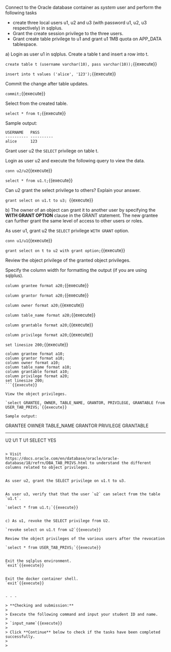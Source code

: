 Connect to the Oracle database container as *system* user and perform the following tasks

* create  three local users u1, u2 and u3 (with password u1, u2, u3 respectively) in sqlplus. 
* Grant the create session privilege to the three users. 
* Grant create table privilege to u1 and grant u1 1MB quota on APP_DATA tablespace.


a) Login as  user u1 in sqlplus. Create a table t and insert a row into t.

`create table t (username varchar(10), pass varchar(10));`{{execute}}

`insert into t values ('alice', '123');`{{execute}}

Commit the change after table updates.

`commit;`{{execute}}

Select from the created table.

`select * from t;`{{execute}}

Sample output:

```
USERNAME   PASS
---------- ----------
alice      123
```

Grant user u2 the `SELECT` privilege on table t.

Login as user u2 and execute the following query to view the data.

`conn u2/u2`{{execute}}

`select * from u1.t;`{{execute}}


Can u2 grant the select privilege to others?  Explain your answer.

`grant select on u1.t to u3; `{{execute}}
 

 
b) The owner of an object can grant it to another user by specifying the **WITH GRANT OPTION** clause in the GRANT statement. 
The new grantee can further grant the same level of access to other users or roles.

As user u1, grant u2 the `SELECT` privilege `WITH GRANT` option.

`conn u1/u1`{{execute}}

`grant select on t to u2 with grant option;`{{execute}}


Review the object privilege of the granted object privileges.

Specify the column width for formatting the output (if you are using sqlplus).

`column grantee format a20;`{{execute}}

`column grantor format a20;`{{execute}}

`column owner format a20;`{{execute}}

`column table_name format a20;`{{execute}}

`column grantable format a20;`{{execute}}

`column privilege format a20;`{{execute}}

`set linesize 200;`{{execute}}


```
column grantee format a10;
column grantor format a10;
column owner format a10;
column table_name format a10;
column grantable format a10;
column privilege format a20;
set linesize 200;
```{{execute}}

View the object privileges.

`select GRANTEE, OWNER, TABLE_NAME, GRANTOR, PRIVILEGE, GRANTABLE from USER_TAB_PRIVS;`{{execute}}

Sample output:

```
GRANTEE    OWNER      TABLE_NAME GRANTOR    PRIVILEGE            GRANTABLE
---------- ---------- ---------- ---------- -------------------- ----------
U2         U1         T          U1         SELECT               YES
```

> Visit 
https://docs.oracle.com/en/database/oracle/oracle-database/18/refrn/DBA_TAB_PRIVS.html to understand the different columns related to object privileges.


As user u2, grant the SELECT privilege on u1.t to u3.


As user u3, verify that that the user `u2` can select from the table `u1.t`.

`select * from u1.t;`{{execute}}


c) As u1, revoke the SELECT privilege from U2.

`revoke select on u1.t from u2`{{execute}}

Review the object privileges of the various users after the revocation

`select * from USER_TAB_PRIVS;`{{execute}}


Exit the sqlplus environment.
`exit`{{execute}}


Exit the docker container shell.
`exit`{{execute}}


- - -

> **Checking and submission:**
>
> Execute the following command and input your student ID and name.
> 
> `input_name`{{execute}}
>
> Click **Continue** below to check if the tasks have been completed successfully.
>
>

